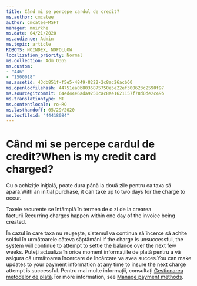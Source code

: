 ```yaml
---
title: Când mi se percepe cardul de credit?
ms.author: cmcatee
author: cmcatee-MSFT
manager: mnirkhe
ms.date: 04/21/2020
ms.audience: Admin
ms.topic: article
ROBOTS: NOINDEX, NOFOLLOW
localization_priority: Normal
ms.collection: Adm_O365
ms.custom:
- "446"
- "1500018"
ms.assetid: 43db851f-f5e5-4849-8222-2c8ac26acb60
ms.openlocfilehash: 44751ea0b8036875750e5e22ef300623c2590f97
ms.sourcegitcommit: 64ed44e6ada9250cac8ae1621157f78d0de2c49b
ms.translationtype: MT
ms.contentlocale: ro-RO
ms.lasthandoff: 05/29/2020
ms.locfileid: "44418084"
---
```

# <a name="when-is-my-credit-card-charged"></a><span data-ttu-id="3c9c2-102">Când mi se percepe cardul de credit?</span><span class="sxs-lookup"><span data-stu-id="3c9c2-102">When is my credit card charged?</span></span>

<span data-ttu-id="3c9c2-103">Cu o achiziție inițială, poate dura până la două zile pentru ca taxa să apară.</span><span class="sxs-lookup"><span data-stu-id="3c9c2-103">With an initial purchase, it can take up to two days for the charge to occur.</span></span>
  
<span data-ttu-id="3c9c2-104">Taxele recurente se întâmplă în termen de o zi de la crearea facturii.</span><span class="sxs-lookup"><span data-stu-id="3c9c2-104">Recurring charges happen within one day of the invoice being created.</span></span>
  
<span data-ttu-id="3c9c2-105">În cazul în care taxa nu reușește, sistemul va continua să încerce să achite soldul în următoarele câteva săptămâni.</span><span class="sxs-lookup"><span data-stu-id="3c9c2-105">If the charge is unsuccessful, the system will continue to attempt to settle the balance over the next few weeks.</span></span> <span data-ttu-id="3c9c2-106">Puteți actualiza în orice moment informațiile de plată pentru a vă asigura că următoarea încercare de încărcare va avea succes.</span><span class="sxs-lookup"><span data-stu-id="3c9c2-106">You can make updates to your payment information at any time to insure the next charge attempt is successful.</span></span> <span data-ttu-id="3c9c2-107">Pentru mai multe informații, consultați [Gestionarea metodelor de plată](https://docs.microsoft.com/microsoft-365/commerce/billing-and-payments/manage-payment-methods).</span><span class="sxs-lookup"><span data-stu-id="3c9c2-107">For more information, see [Manage payment methods](https://docs.microsoft.com/microsoft-365/commerce/billing-and-payments/manage-payment-methods).</span></span>